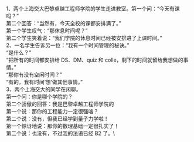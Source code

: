 1、两个上海交大巴黎卓越工程师学院的学生走进教室。第一个问：“今天有课吗？”\
第二个回答：“当然有，今天全校的课都安排满了。”\
第一个学生叹气：“那休息时间呢？”\
第二个学生笑着说：“我们学院的休息时间已经被安排进了上课时间。”\
2、一名学生告诉另一位：“我有一个时间管理的秘诀。”\
“是什么？”\
“把所有的时间都安排给 DS、DM、quiz 和 colle，剩下的时间就留给我想做的事情。”\
“那你有没有空闲时间？”\
“有的，我有时间‘想’做其他事情。”\
3、两个上海交大的同学在闲聊。\
第一个问：你是哪个学院的？\
第二个骄傲的回答：我是巴黎卓越工程师学院的\
第一个说：那你的工程能力一定很强咯？\
第二个说：没有，但我已经学到量子力学啦！\
第一个惊讶地说：那你的数理基础一定很扎实了！\
第二个说：也没有，不过我的法语已经 B2 了。\\
